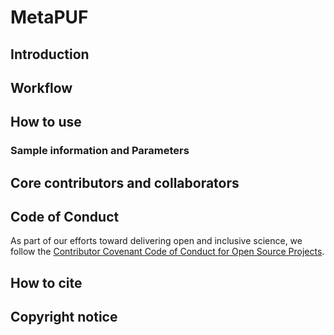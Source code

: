 # MetaPUF
## Introduction
## Workflow 
## How to use
### Sample information and Parameters
## Core contributors and collaborators
## Code of Conduct
As part of our efforts toward delivering open and inclusive science, we follow the [Contributor Covenant Code of Conduct for Open Source Projects](https://www.contributor-covenant.org/version/2/0/code_of_conduct/).
## How to cite
## Copyright notice
